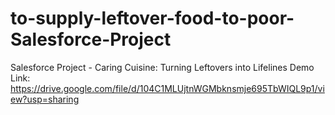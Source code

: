 # to-supply-leftover-food-to-poor-Salesforce-Project
Salesforce Project - Caring Cuisine: Turning Leftovers into Lifelines
Demo Link: https://drive.google.com/file/d/104C1MLUjtnWGMbknsmje695TbWIQL9p1/view?usp=sharing
